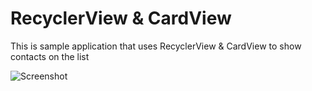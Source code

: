 # RecyclerView & CardView
This is sample application that uses RecyclerView & CardView to show contacts on the list 

![Screenshot](https://github.com/rohitsthaa/RecyclerView-CardView/blob/master/device-2015-10-28-004622.png)




